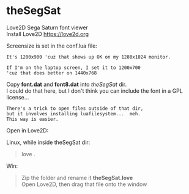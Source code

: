 # theSegSat
Love2D Sega Saturn font viewer  
Install Love2D  https://love2d.org

Screensize is set in the conf.lua file:  

    It's 1200x900 'cuz that shows up OK on my 1280x1024 monitor.  

    If I'm on the laptop screen, I set it to 1200x700  
    'cuz that does better on 1440x768  

Copy **font.dat** and **font8.dat** into *theSegSat* dir.  
I could do that here, but I don't think you can include the font in a GPL license...  
  
    There's a trick to open files outside of that dir,  
    but it involves installing luafilesystem...  meh.  
    This way is easier.  

Open in Love2D:  

Linux, while inside theSegSat dir:  
>love .

Win:  
>Zip the folder and rename it **theSegSat.love**  
>Open Love2D, then drag that file onto the window  
